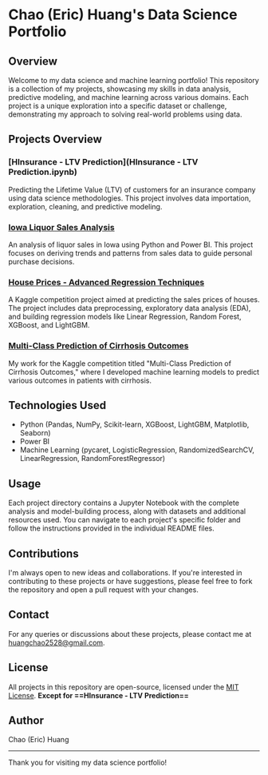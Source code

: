 # Chao (Eric) Huang's Data Science Portfolio

## Overview
Welcome to my data science and machine learning portfolio! This repository is a collection of my projects, showcasing my skills in data analysis, predictive modeling, and machine learning across various domains. Each project is a unique exploration into a specific dataset or challenge, demonstrating my approach to solving real-world problems using data.

## Projects Overview

### [HInsurance - LTV Prediction](HInsurance - LTV Prediction.ipynb)
Predicting the Lifetime Value (LTV) of customers for an insurance company using data science methodologies. This project involves data importation, exploration, cleaning, and predictive modeling.

### [Iowa Liquor Sales Analysis](Iowa_Liquor_Sales.ipynb)
An analysis of liquor sales in Iowa using Python and Power BI. This project focuses on deriving trends and patterns from sales data to guide personal purchase decisions.

### [House Prices - Advanced Regression Techniques](HousePrice.ipynb)
A Kaggle competition project aimed at predicting the sales prices of houses. The project includes data preprocessing, exploratory data analysis (EDA), and building regression models like Linear Regression, Random Forest, XGBoost, and LightGBM.

### [Multi-Class Prediction of Cirrhosis Outcomes](prediction-of-Cirrhosis.ipynb)
My work for the Kaggle competition titled "Multi-Class Prediction of Cirrhosis Outcomes," where I developed machine learning models to predict various outcomes in patients with cirrhosis.

## Technologies Used
- Python (Pandas, NumPy, Scikit-learn, XGBoost, LightGBM, Matplotlib, Seaborn)
- Power BI
- Machine Learning (pycaret, LogisticRegression, RandomizedSearchCV, LinearRegression, RandomForestRegressor)

## Usage
Each project directory contains a Jupyter Notebook with the complete analysis and model-building process, along with datasets and additional resources used. You can navigate to each project's specific folder and follow the instructions provided in the individual README files.

## Contributions
I'm always open to new ideas and collaborations. If you're interested in contributing to these projects or have suggestions, please feel free to fork the repository and open a pull request with your changes.

## Contact
For any queries or discussions about these projects, please contact me at <huangchao2528@gmail.com>.

## License
All projects in this repository are open-source, licensed under the [MIT License](LICENSE). **Except for ==HInsurance - LTV Prediction==**

## Author
Chao (Eric) Huang

---

Thank you for visiting my data science portfolio!

